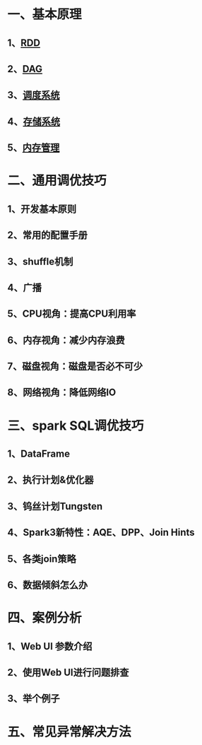 # 一、基本原理
  ## 1、[RDD](https://github.com/chaopeng1024/Data/blob/gh-pages/03%20%E6%95%B0%E6%8D%AE%E8%AE%A1%E7%AE%97/spark/spark3%E6%80%A7%E8%83%BD%E4%BC%98%E5%8C%96/%E4%B8%80%E3%80%81%E5%9F%BA%E6%9C%AC%E5%8E%9F%E7%90%86/1%20RDD.md)
  ## 2、[DAG](https://github.com/chaopeng1024/Data/blob/gh-pages/03%20%E6%95%B0%E6%8D%AE%E8%AE%A1%E7%AE%97/spark/spark3%E6%80%A7%E8%83%BD%E4%BC%98%E5%8C%96/%E4%B8%80%E3%80%81%E5%9F%BA%E6%9C%AC%E5%8E%9F%E7%90%86/2%20DAG.md)
  ## 3、[调度系统](https://github.com/chaopeng1024/Data/blob/gh-pages/03%20%E6%95%B0%E6%8D%AE%E8%AE%A1%E7%AE%97/spark/spark3%E6%80%A7%E8%83%BD%E4%BC%98%E5%8C%96/%E4%B8%80%E3%80%81%E5%9F%BA%E6%9C%AC%E5%8E%9F%E7%90%86/3%20%E8%B0%83%E5%BA%A6%E7%B3%BB%E7%BB%9F.md)
  ## 4、[存储系统](https://github.com/chaopeng1024/Data/blob/gh-pages/03%20%E6%95%B0%E6%8D%AE%E8%AE%A1%E7%AE%97/spark/spark3%E6%80%A7%E8%83%BD%E4%BC%98%E5%8C%96/%E4%B8%80%E3%80%81%E5%9F%BA%E6%9C%AC%E5%8E%9F%E7%90%86/4%20%E5%AD%98%E5%82%A8%E7%B3%BB%E7%BB%9F.md)
  ## 5、[内存管理](https://github.com/chaopeng1024/Data/blob/gh-pages/03%20%E6%95%B0%E6%8D%AE%E8%AE%A1%E7%AE%97/spark/spark3%E6%80%A7%E8%83%BD%E4%BC%98%E5%8C%96/%E4%B8%80%E3%80%81%E5%9F%BA%E6%9C%AC%E5%8E%9F%E7%90%86/5%20%E5%86%85%E5%AD%98%E7%AE%A1%E7%90%86.md)
# 二、通用调优技巧
  ## 1、开发基本原则
  ## 2、常用的配置手册
  ## 3、shuffle机制
  ## 4、广播
  ## 5、CPU视角：提高CPU利用率
  ## 6、内存视角：减少内存浪费
  ## 7、磁盘视角：磁盘是否必不可少
  ## 8、网络视角：降低网络IO
# 三、spark SQL调优技巧
  ## 1、DataFrame
  ## 2、执行计划&优化器
  ## 3、钨丝计划Tungsten
  ## 4、Spark3新特性：AQE、DPP、Join Hints
  ## 5、各类join策略
  ## 6、数据倾斜怎么办
# 四、案例分析
  ## 1、Web UI 参数介绍
  ## 2、使用Web UI进行问题排查
  ## 3、举个例子

# 五、常见异常解决方法
